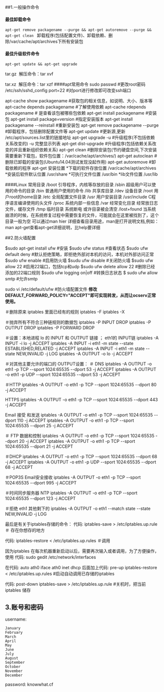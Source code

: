 ##1.一般操作命令

#### 最佳卸载命令

```apt-get remove packagename --purge && apt-get autoremove --purge && apt-get clean ```
卸载程序(包括配置文件)、卸载依赖、删除/var/cache/apt/archives下所有安装包
#### 最佳升级软件命令

```apt-get update && apt-get upgrade```

tar.gz  解压命令：tar xvf

tar.xz  解压命令：tar xzf
####apt常用命令
sudo passwd							#更改root密码
/etc/ssh/sshd_config  port=22		#对port进行修改即可改变ssh端口

apt-cache show packagename 			#获取包的相关信息，如说明、大小、版本等
apt-cache depends packagename 		#了解使用依赖
apt-cache rdepends packagename		# 是查看该包被哪些包依赖
apt-get install packagename 			#安装包
apt-get install package=version 		#指定安装版本
apt-get install packagename --reinstall 			#重新安装包
apt-get remove packagename --purge 				#卸载程序，包括删除配置文件等
apt-get update 							#更新源,更新 /etc/apt/sources.list里的链接地址
apt-get upgrade -u 					#升级程序(不包括依赖关系改变的) -u 完整显示列表
apt-get dist-upgrade 				#升级程序(包括依赖关系改变的并且重新组织依赖关系)
apt-get clean 					#删除安装包(节约硬盘空间,下次安装需要重新下载包，软件包位置：/var/cache/apt/archives/)
apt-get autoclean 				#删除已卸载的安装包(Ubuntu14.04测试发现没起作用)
apt-get autoremove 				#卸载依赖的程序
apt-get 安装位置
  *下载的软件存放位置 /var/cache/apt/archives
  *安装后软件默认位置 /usr/share
  *可执行文件位置 /usr/bin
  *lib文件位置 /usr/lib

####Linux 常用目录
/boot 引导程序，内核等存放的目录
/sbin 超级用户可以使用的命令的目录
/bin 普通用户使用的命令
/lib 共享库目录
/dev 设备目录
/root 用户root的home目录
/etc 全局配置文件目录
/usr 用户安装目录
/usr/include C程序语言编译使用的头文件
/proc 系统内部一些信息
/var 经常变化目录 经常放日志文件，缓存文件
/tmp 临时目录 系统断电 或许目录被会清空
/lost+found 当系统崩溃的时候，在系统修复过程中需要恢复的文件，可能就会在这里被找到了，这个目录一般为空
可以通过man hier 详细查看目录用途，man是打开说明文档,例如：man apt-get查看apt-get详细说明，比help要详细

##2.防火墙配置

$sudo apt-get install ufw			#安装
$sudo ufw status					#查看状态
$sudo ufw default deny			#默认拒绝策略，即拒绝外部对本机的访问，本机对外部访问正常
$sudo ufw enable				#启用防火墙
$sudu ufw disable				#关闭防火墙
$sudo ufw allow 22					#启用22端口，包括tcp和udp
$sudo ufw delete allow 22				#删除已经添加的22端口规则
$sudo ufw logging on|off	#转换日志状态
$ sudo ufw allow smtp			#允许smtp

sudo vi /etc/default/ufw				#防火墙配置文件
**修改DEFAULT_FORWARD_POLICY="ACCEPT"即可实现转发，从而让ocserv正常使用。**

＃删除原来 iptables 里面已经有的规则
iptables -F
iptables -X

＃抛弃所有不符合三种链规则的数据包
iptables -P INPUT DROP
iptables -P OUTPUT DROP
iptables -P FORWARD DROP

＃设置：本地进程 lo 的 INPUT 和 OUTPUT 链接 ； eth1的 INPUT链
iptables -A INPUT -i lo -j ACCEPT
iptables -A INPUT -i eth1 -m state --state ESTABLISHED,RELATED -j ACCEPT
iptables -A INPUT -i eth1 -m state --state NEW,INVALID -j LOG
iptables -A OUTPUT -o lo -j ACCEPT

＃对其他主要允许的端口的 OUTPUT设置：
＃ DNS
iptables -A OUTPUT -o eth1 -p TCP --sport 1024:65535 --dport 53 -j ACCEPT
iptables -A OUTPUT -o eth1 -p UDP --sport 1024:65535 --dport 53 -j ACCEPT

＃HTTP
iptables -A OUTPUT -o eth1 -p TCP --sport 1024:65535 --dport 80 -j ACCEPT

HTTPS
iptables -A OUTPUT -o eth1 -p TCP --sport 1024:65535 --dport 443 -j ACCEPT

Email 接受 和发送
iptables -A OUTPUT -o eth1 -p TCP --sport 1024:65535 --dport 110 -j ACCEPT
iptables -A OUTPUT -o eth1 -p TCP --sport 1024:65535 --dport 25 -j ACCEPT

＃ FTP 数据和控制
iptables -A OUTPUT -o eth1 -p TCP --sport 1024:65535 --dport 20 -j ACCEPT
iptables -A OUTPUT -o eth1 -p TCP --sport 1024:65535 --dport 21 -j ACCEPT

＃DHCP
iptables -A OUTPUT -o eth1 -p TCP --sport 1024:65535 --dport 68 -j ACCEPT
iptables -A OUTPUT -o eth1 -p UDP --sport 1024:65535 --dport 68 -j ACCEPT

＃POP3S Email安全接收
iptables -A OUTPUT -o eth1 -p TCP --sport 1024:65535 --dport 995 -j ACCEPT

＃时间同步服务器 NTP
iptables -A OUTPUT -o eth1 -p TCP --sport 1024:65535 --dport 123 -j ACCEPT

＃拒绝 eth1 其他剩下的
iptables -A OUTPUT -o eth1 --match state --state NEW,INVALID -j LOG


最后是有关于iptables存储的命令：
代码:
iptables-save > /etc/iptables.up.rule ＃ 存在你想存的地方

代码:
iptables-restore < /etc/iptables.up.rules ＃调用

因为iptables 在每次机器重新启动以后，需要再次输入或者调用，为了方便操作，使用
代码:
sudo gedit /etc/network/interfaces

在代码:
auto ath0
iface ath0 inet dhcp
后面加上代码:
pre-up iptables-restore < /etc/iptables.up.rules	 #启动自动调用已存储的iptables

代码:
post-down iptables-save > /etc/iptables.up.rule		 #关机时，把当前iptables 储存  

## 3.账号和密码

username:

	January
	February
	March
	April
	May
	June
	July
	August
	September
	October
	November
	December
password:
	knowwhat.cf

